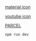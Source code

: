 [material icon](https://material.io/resources/icons/?style=baseline)

[youtube icon](https://www.youtube.com/about/brand-resources/#logos-icons-colors)

[PARCEL](https://parceljs.org/getting_started.html)

```sh
npm run dev
```
